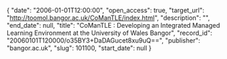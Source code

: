 {
  "date": "2006-01-01T12:00:00", 
  "open_access": true, 
  "target_url": "http://toomol.bangor.ac.uk/CoManTLE/index.html", 
  "description": "", 
  "end_date": null, 
  "title": "CoManTLE : Developing an Integrated Managed Learning Environment at the University of Wales Bangor", 
  "record_id": "20060101T120000/o35BY3+DaDAGucet8xu9uQ==", 
  "publisher": "bangor.ac.uk", 
  "slug": 101100, 
  "start_date": null
}

